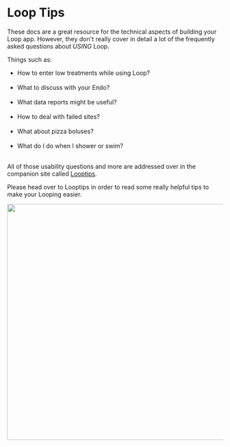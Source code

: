 # Loop Tips

These docs are a great resource for the technical aspects of building your Loop app.  However, they don't really cover in detail a lot of the frequently asked questions about *USING* Loop. 

Things such as:

* How to enter low treatments while using Loop?</br></br>
* What to discuss with your Endo?</br></br>
* What data reports might be useful?</br></br>
* How to deal with failed sites?</br></br>
* What about pizza boluses?</br></br>
* What do I do when I shower or swim?</br></br>

All of those usability questions and more are addressed over in the companion site called [Looptips](https://looptips.org).  

Please head over to Looptips in order to read some really helpful tips to make your Looping easier.

<p align="center">
<img src="../img/looptips.png" width="550">
</p> 
